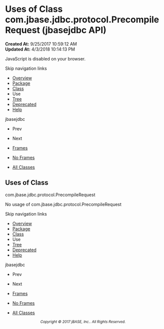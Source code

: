 # Uses of Class com.jbase.jdbc.protocol.PrecompileRequest (jbasejdbc   API)

**Created At:** 9/25/2017 10:59:12 AM  
**Updated At:** 4/3/2018 10:14:13 PM  

<script type="text/javascript"><!--
    try {
        if (location.href.indexOf('is-external=true') == -1) {
            parent.document.title="Uses of Class com.jbase.jdbc.protocol.PrecompileRequest (jbasejdbc   API)";
        }
    }
    catch(err) {
    }
//--></script><noscript><div>JavaScript is disabled on your browser.</div></noscript><!-- ========= START OF TOP NAVBAR ======= -->
<!--   -->
Skip navigation links
<!--   -->
- [Overview](../../../../../overview-summary.html)
- [Package](/39240-protocol/com_jbase_jdbc_protocol_package-summary)
- [Class](/39240-protocol/com_jbase_jdbc_protocol_PrecompileRequest "class in com.jbase.jdbc.protocol")
- Use
- [Tree](/39240-protocol/com_jbase_jdbc_protocol_package-tree)
- [Deprecated](../../../../../deprecated-list.html)
- [Help](../../../../../help-doc.html)


jbasejdbc <br>

- Prev
- Next


- [Frames](../../../../../index.html?com/jbase/jdbc/protocol/class-use//39241-class-use/com_jbase_jdbc_protocol_class-use_precompilerequest)
- [No Frames](/39241-class-use/com_jbase_jdbc_protocol_class-use_precompilerequest)


- [All Classes](../../../../../allclasses-noframe.html)


<script type="text/javascript"><!--
  allClassesLink = document.getElementById("allclasses_navbar_top");
  if(window==top) {
    allClassesLink.style.display = "block";
  }
  else {
    allClassesLink.style.display = "none";
  }
  //--></script>
<!--   -->
<!-- ========= END OF TOP NAVBAR ========= -->
## Uses of Class
com.jbase.jdbc.protocol.PrecompileRequest

No usage of com.jbase.jdbc.protocol.PrecompileRequest
<!-- ======= START OF BOTTOM NAVBAR ====== -->
<!--   -->
Skip navigation links
<!--   -->
- [Overview](../../../../../overview-summary.html)
- [Package](/39240-protocol/com_jbase_jdbc_protocol_package-summary)
- [Class](/39240-protocol/com_jbase_jdbc_protocol_PrecompileRequest "class in com.jbase.jdbc.protocol")
- Use
- [Tree](/39240-protocol/com_jbase_jdbc_protocol_package-tree)
- [Deprecated](../../../../../deprecated-list.html)
- [Help](../../../../../help-doc.html)


jbasejdbc <br>

- Prev
- Next


- [Frames](../../../../../index.html?com/jbase/jdbc/protocol/class-use//39241-class-use/com_jbase_jdbc_protocol_class-use_precompilerequest)
- [No Frames](/39241-class-use/com_jbase_jdbc_protocol_class-use_precompilerequest)


- [All Classes](../../../../../allclasses-noframe.html)


<script type="text/javascript"><!--
  allClassesLink = document.getElementById("allclasses_navbar_bottom");
  if(window==top) {
    allClassesLink.style.display = "block";
  }
  else {
    allClassesLink.style.display = "none";
  }
  //--></script>
<!--   -->
<!-- ======== END OF BOTTOM NAVBAR ======= -->
<small>			<center>			<i>Copyright © 2017 jBASE, Inc.. All Rights Reserved.</i>		</center></small>
